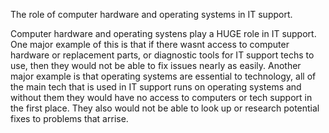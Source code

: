 The role of computer hardware and operating systems in IT support.

Computer hardware and operating systens play a HUGE role in IT support. One major example of this is that if there wasnt access to computer hardware or replacement parts, or diagnostic tools for IT support techs
to use, then they would not be able to fix issues nearly as easily. Another major example is that operating systems are essential to technology, all of the main tech that is used in IT support runs on operating
systems and without them they would have no access to computers or tech support in the first place. They also would not be able to look up or research potential fixes to problems that arrise.
